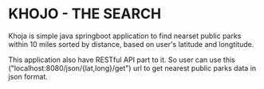 <h1>KHOJO  - THE SEARCH</h1>

<P>Khoja is simple java springboot application to find nearset public parks within 10 miles sorted by distance, based on user's latitude and longtitude.</p>
<p>This application also have RESTful API part to it. So user can use this ("localhost:8080/json/{lat,long}/get") url to get nearest public parks data in json format.</p>

